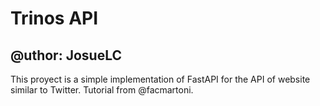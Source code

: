 # Trinos API

## @uthor: JosueLC

This proyect is a simple implementation of FastAPI for the API of website similar to Twitter.
Tutorial from @facmartoni.
